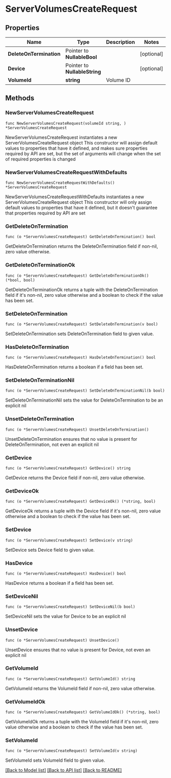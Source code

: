 # ServerVolumesCreateRequest

## Properties

Name | Type | Description | Notes
------------ | ------------- | ------------- | -------------
**DeleteOnTermination** | Pointer to **NullableBool** |  | [optional] 
**Device** | Pointer to **NullableString** |  | [optional] 
**VolumeId** | **string** | Volume ID | 

## Methods

### NewServerVolumesCreateRequest

`func NewServerVolumesCreateRequest(volumeId string, ) *ServerVolumesCreateRequest`

NewServerVolumesCreateRequest instantiates a new ServerVolumesCreateRequest object
This constructor will assign default values to properties that have it defined,
and makes sure properties required by API are set, but the set of arguments
will change when the set of required properties is changed

### NewServerVolumesCreateRequestWithDefaults

`func NewServerVolumesCreateRequestWithDefaults() *ServerVolumesCreateRequest`

NewServerVolumesCreateRequestWithDefaults instantiates a new ServerVolumesCreateRequest object
This constructor will only assign default values to properties that have it defined,
but it doesn't guarantee that properties required by API are set

### GetDeleteOnTermination

`func (o *ServerVolumesCreateRequest) GetDeleteOnTermination() bool`

GetDeleteOnTermination returns the DeleteOnTermination field if non-nil, zero value otherwise.

### GetDeleteOnTerminationOk

`func (o *ServerVolumesCreateRequest) GetDeleteOnTerminationOk() (*bool, bool)`

GetDeleteOnTerminationOk returns a tuple with the DeleteOnTermination field if it's non-nil, zero value otherwise
and a boolean to check if the value has been set.

### SetDeleteOnTermination

`func (o *ServerVolumesCreateRequest) SetDeleteOnTermination(v bool)`

SetDeleteOnTermination sets DeleteOnTermination field to given value.

### HasDeleteOnTermination

`func (o *ServerVolumesCreateRequest) HasDeleteOnTermination() bool`

HasDeleteOnTermination returns a boolean if a field has been set.

### SetDeleteOnTerminationNil

`func (o *ServerVolumesCreateRequest) SetDeleteOnTerminationNil(b bool)`

 SetDeleteOnTerminationNil sets the value for DeleteOnTermination to be an explicit nil

### UnsetDeleteOnTermination
`func (o *ServerVolumesCreateRequest) UnsetDeleteOnTermination()`

UnsetDeleteOnTermination ensures that no value is present for DeleteOnTermination, not even an explicit nil
### GetDevice

`func (o *ServerVolumesCreateRequest) GetDevice() string`

GetDevice returns the Device field if non-nil, zero value otherwise.

### GetDeviceOk

`func (o *ServerVolumesCreateRequest) GetDeviceOk() (*string, bool)`

GetDeviceOk returns a tuple with the Device field if it's non-nil, zero value otherwise
and a boolean to check if the value has been set.

### SetDevice

`func (o *ServerVolumesCreateRequest) SetDevice(v string)`

SetDevice sets Device field to given value.

### HasDevice

`func (o *ServerVolumesCreateRequest) HasDevice() bool`

HasDevice returns a boolean if a field has been set.

### SetDeviceNil

`func (o *ServerVolumesCreateRequest) SetDeviceNil(b bool)`

 SetDeviceNil sets the value for Device to be an explicit nil

### UnsetDevice
`func (o *ServerVolumesCreateRequest) UnsetDevice()`

UnsetDevice ensures that no value is present for Device, not even an explicit nil
### GetVolumeId

`func (o *ServerVolumesCreateRequest) GetVolumeId() string`

GetVolumeId returns the VolumeId field if non-nil, zero value otherwise.

### GetVolumeIdOk

`func (o *ServerVolumesCreateRequest) GetVolumeIdOk() (*string, bool)`

GetVolumeIdOk returns a tuple with the VolumeId field if it's non-nil, zero value otherwise
and a boolean to check if the value has been set.

### SetVolumeId

`func (o *ServerVolumesCreateRequest) SetVolumeId(v string)`

SetVolumeId sets VolumeId field to given value.



[[Back to Model list]](../README.md#documentation-for-models) [[Back to API list]](../README.md#documentation-for-api-endpoints) [[Back to README]](../README.md)



